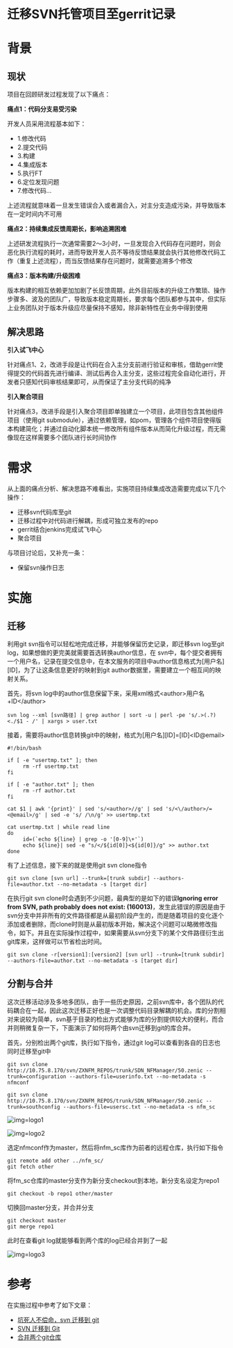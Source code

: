 迁移SVN托管项目至gerrit记录
=========================

# 背景
## 现状
项目在回顾研发过程发现了以下痛点：

**痛点1：代码分支易受污染**

开发人员采用流程基本如下：
- 1.修改代码
- 2.提交代码
- 3.构建
- 4.集成版本
- 5.执行FT
- 6.定位发现问题
- 7.修改代码...

上述流程就意味着一旦发生错误合入或者漏合入，对主分支造成污染，并导致版本在一定时间内不可用

**痛点2：持续集成反馈周期长，影响追溯困难**

上述研发流程执行一次通常需要2～3小时，一旦发现合入代码存在问题时，则会恶化执行流程的耗时，进而导致开发人员不等待反馈结果就会执行其他修改代码工作（重复上述流程），而当反馈结果存在问题时，就需要追溯多个修改

**痛点3：版本构建/升级困难**

版本构建的相互依赖更加加剧了长反馈周期，此外目前版本的升级工作繁琐、操作步骤多、波及的团队广，导致版本稳定周期长，要求每个团队都参与其中，但实际上业务团队对于版本升级应尽量保持不感知，除非新特性在业务中得到使用

## 解决思路
**引入试飞中心**

针对痛点1、2，改进手段是让代码在合入主分支前进行验证和审核，借助gerrit使得提交的代码首先进行编译、测试后再合入主分支，这些过程完全自动化进行，开发者只感知代码审核结果即可，从而保证了主分支代码的纯净

**引入聚合项目**

针对痛点3，改进手段是引入聚合项目即单独建立一个项目，此项目包含其他组件项目（使用git submodule），通过依赖管理，如pom，管理各个组件项目使得版本构建简化；并通过自动化脚本统一修改所有组件版本从而简化升级过程，而无需像现在这样需要多个团队进行长时间协作

# 需求
从上面的痛点分析、解决思路不难看出，实施项目持续集成改造需要完成以下几个操作：
- 迁移svn代码库至git
- 迁移过程中对代码进行解耦，形成可独立发布的repo
- gerrit结合jenkins完成试飞中心
- 聚合项目

与项目讨论后，又补充一条：
- 保留svn操作日志

# 实施
## 迁移
利用git svn指令可以轻松地完成迁移，并能够保留历史记录，即迁移svn log至git log，如果想做的更完美就需要首选转换author信息，在 svn中，每个提交者拥有一个用户名，记录在提交信息中，在本文服务的项目中author信息格式为[用户名][ID]，为了让这条信息更好的映射到git author数据里，需要建立一个相互间的映射关系。

首先，将svn log中的author信息保留下来，采用xml格式\<author\>用户名+ID\</author\>
```
svn log --xml [svn路径] | grep author | sort -u | perl -pe 's/.>(.?)<./$1 - /' | xargs > user.txt
```
接着，需要将author信息转换git中的映射，格式为[用户名][ID]=[ID]\<ID@email\>

```
#!/bin/bash

if [ -e "usertmp.txt" ]; then
     rm -rf usertmp.txt
fi

if [ -e "author.txt" ]; then
     rm -rf author.txt
fi

cat $1 | awk '{print}' | sed 's/<author>//g' | sed 's/<\/author>/=<@email>/g' | sed -e 's/ /\n/g' >> usertmp.txt
 
cat usertmp.txt | while read line
do
     id=(`echo ${line} | grep -o '[0-9]\+'`)
     echo ${line}| sed -e "s/</${id[0]}<${id[0]}/g" >> author.txt
done
```

有了上述信息，接下来的就是使用git svn clone指令

```
git svn clone [svn url] --trunk=[trunk subdir] --authors-file=author.txt --no-metadata -s [target dir]
```

在执行git svn clone时会遇到不少问题，最典型的是如下的错误**Ignoring error from SVN, path probably does not exist: (160013)**，发生此错误的原因是由于svn分支中并非所有的文件路径都是从最初阶段产生的，而是随着项目的变化逐个添加或者删除，而clone时则是从最初版本开始，解决这个问题可以略微修改指令，如下。并且在实际操作过程中，如果需要从svn分支下的某个文件路径衍生出git库来，这样做可以节省检出时间。

```
git svn clone -r[version1]:[version2] [svn url] --trunk=[trunk subdir] --authors-file=author.txt --no-metadata -s [target dir]
```

## 分割与合并
这次迁移活动涉及多地多团队，由于一些历史原因，之前svn库中，各个团队的代码耦合在一起，因此这次迁移正好也是一次调整代码目录解耦的机会。库的分割相对来说较为简单，svn基于目录的检出方式能够为库的分割提供较大的便利，而合并则稍微复杂一下，下面演示了如何将两个由svn迁移到git的库合并。

首先，分别检出两个git库，执行如下指令，通过git log可以查看到各自的日志也同时迁移至git中

```
git svn clone http://10.75.8.170/svn/ZXNFM_REPOS/trunk/SDN_NFManager/50.zenic --trunk=configuration --authors-file=userinfo.txt --no-metadata -s nfmconf

git svn clone http://10.75.8.170/svn/ZXNFM_REPOS/trunk/SDN_NFManager/50.zenic --trunk=southconfig --authors-file=usersc.txt --no-metadata -s nfm_sc
```

![img=logo1](https://github.com/hxfirefox/blog/blob/master/TDD/img/log1.png)

![img=logo2](https://github.com/hxfirefox/blog/blob/master/TDD/img/log2.png)

选定nfmconf作为master，然后将nfm_sc库作为前者的远程仓库，执行如下指令

```
git remote add other ../nfm_sc/
git fetch other
```

将fm_sc仓库的master分支作为新分支checkout到本地，新分支名设定为repo1

```
git checkout -b repo1 other/master
```

切换回master分支，并合并分支

```
git checkout master
git merge repo1
```

此时在查看git log就能够看到两个库的log已经合并到了一起

![img=logo3](https://github.com/hxfirefox/blog/blob/master/TDD/img/log3.png)

# 参考
在实施过程中参考了如下文章：

- [坑死人不偿命，svn 迁移到 git](http://blog.csdn.net/cctt_1/article/details/41317419)
- [SVN 迁移到 Git](http://blog.csdn.net/lhzhang1985/article/details/6294223)
- [合并两个git仓库](http://blog.csdn.net/gouboft/article/details/8450696)
